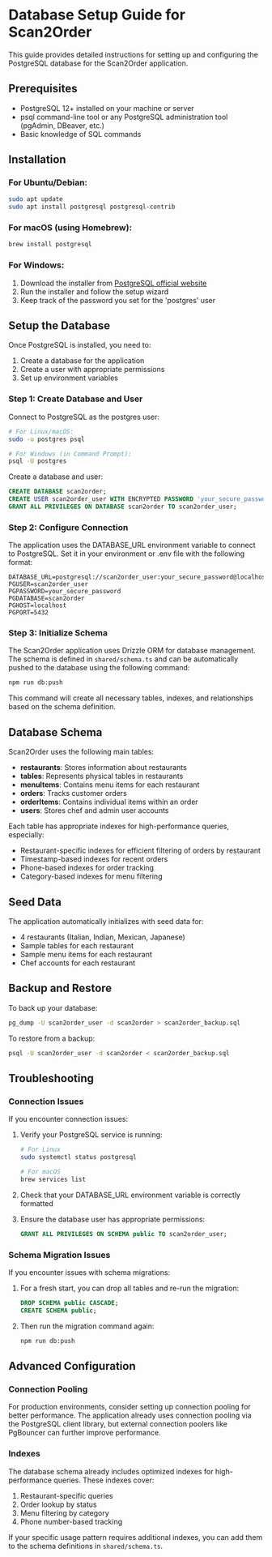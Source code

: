 # Database Setup Guide for Scan2Order

This guide provides detailed instructions for setting up and configuring the PostgreSQL database for the Scan2Order application.

## Prerequisites

- PostgreSQL 12+ installed on your machine or server
- psql command-line tool or any PostgreSQL administration tool (pgAdmin, DBeaver, etc.)
- Basic knowledge of SQL commands

## Installation

### For Ubuntu/Debian:

```bash
sudo apt update
sudo apt install postgresql postgresql-contrib
```

### For macOS (using Homebrew):

```bash
brew install postgresql
```

### For Windows:

1. Download the installer from [PostgreSQL official website](https://www.postgresql.org/download/windows/)
2. Run the installer and follow the setup wizard
3. Keep track of the password you set for the 'postgres' user

## Setup the Database

Once PostgreSQL is installed, you need to:

1. Create a database for the application
2. Create a user with appropriate permissions
3. Set up environment variables

### Step 1: Create Database and User

Connect to PostgreSQL as the postgres user:

```bash
# For Linux/macOS:
sudo -u postgres psql

# For Windows (in Command Prompt):
psql -U postgres
```

Create a database and user:

```sql
CREATE DATABASE scan2order;
CREATE USER scan2order_user WITH ENCRYPTED PASSWORD 'your_secure_password';
GRANT ALL PRIVILEGES ON DATABASE scan2order TO scan2order_user;
```

### Step 2: Configure Connection

The application uses the DATABASE_URL environment variable to connect to PostgreSQL. 
Set it in your environment or .env file with the following format:

```
DATABASE_URL=postgresql://scan2order_user:your_secure_password@localhost:5432/scan2order
PGUSER=scan2order_user
PGPASSWORD=your_secure_password
PGDATABASE=scan2order
PGHOST=localhost
PGPORT=5432
```

### Step 3: Initialize Schema

The Scan2Order application uses Drizzle ORM for database management. 
The schema is defined in `shared/schema.ts` and can be automatically 
pushed to the database using the following command:

```bash
npm run db:push
```

This command will create all necessary tables, indexes, and relationships based on the schema definition.

## Database Schema

Scan2Order uses the following main tables:

- **restaurants**: Stores information about restaurants
- **tables**: Represents physical tables in restaurants
- **menuItems**: Contains menu items for each restaurant
- **orders**: Tracks customer orders
- **orderItems**: Contains individual items within an order
- **users**: Stores chef and admin user accounts

Each table has appropriate indexes for high-performance queries, especially:

- Restaurant-specific indexes for efficient filtering of orders by restaurant
- Timestamp-based indexes for recent orders
- Phone-based indexes for order tracking
- Category-based indexes for menu filtering

## Seed Data

The application automatically initializes with seed data for:

- 4 restaurants (Italian, Indian, Mexican, Japanese)
- Sample tables for each restaurant
- Sample menu items for each restaurant
- Chef accounts for each restaurant

## Backup and Restore

To back up your database:

```bash
pg_dump -U scan2order_user -d scan2order > scan2order_backup.sql
```

To restore from a backup:

```bash
psql -U scan2order_user -d scan2order < scan2order_backup.sql
```

## Troubleshooting

### Connection Issues

If you encounter connection issues:

1. Verify your PostgreSQL service is running:
   ```bash
   # For Linux
   sudo systemctl status postgresql
   
   # For macOS
   brew services list
   ```

2. Check that your DATABASE_URL environment variable is correctly formatted

3. Ensure the database user has appropriate permissions:
   ```sql
   GRANT ALL PRIVILEGES ON SCHEMA public TO scan2order_user;
   ```

### Schema Migration Issues

If you encounter issues with schema migrations:

1. For a fresh start, you can drop all tables and re-run the migration:
   ```sql
   DROP SCHEMA public CASCADE;
   CREATE SCHEMA public;
   ```

2. Then run the migration command again:
   ```bash
   npm run db:push
   ```

## Advanced Configuration

### Connection Pooling

For production environments, consider setting up connection pooling for better performance. 
The application already uses connection pooling via the PostgreSQL client library, 
but external connection poolers like PgBouncer can further improve performance.

### Indexes

The database schema already includes optimized indexes for high-performance queries.
These indexes cover:

1. Restaurant-specific queries
2. Order lookup by status
3. Menu filtering by category
4. Phone number-based tracking

If your specific usage pattern requires additional indexes, you can add them 
to the schema definitions in `shared/schema.ts`.